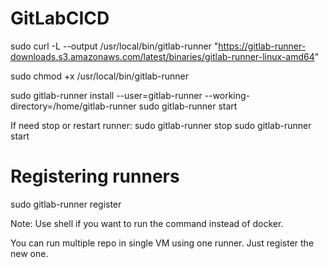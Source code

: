 # GitLabCICD

sudo curl -L --output /usr/local/bin/gitlab-runner "https://gitlab-runner-downloads.s3.amazonaws.com/latest/binaries/gitlab-runner-linux-amd64"

sudo chmod +x /usr/local/bin/gitlab-runner

sudo gitlab-runner install --user=gitlab-runner --working-directory=/home/gitlab-runner
sudo gitlab-runner start

If need stop or restart runner:
sudo gitlab-runner stop
sudo gitlab-runner start

# Registering runners
sudo gitlab-runner register

Note: Use shell if you want to run the command instead of docker.

You can run multiple repo in single VM using one runner. Just register the new one.
